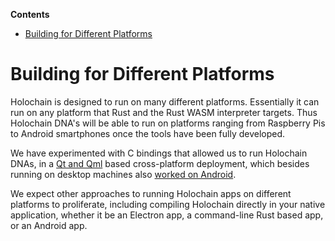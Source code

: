 <!-- START doctoc generated TOC please keep comment here to allow auto update -->
<!-- DON'T EDIT THIS SECTION, INSTEAD RE-RUN doctoc TO UPDATE -->
**Contents**

- [Building for Different Platforms](#building-for-different-platforms)

<!-- END doctoc generated TOC please keep comment here to allow auto update -->

# Building for Different Platforms

Holochain is designed to run on many different platforms.  Essentially it can run on any platform that Rust and the Rust WASM interpreter targets.  Thus Holochain DNA's will be able to run on platforms ranging from Raspberry Pis to Android smartphones once the tools have been fully developed.

We have experimented with C bindings that allowed us to run Holochain DNAs, in a [Qt and Qml](https://doc.qt.io/qt-5.11/qtqml-index.html) based cross-platform deployment, which besides running on desktop machines also [worked on Android](./building_for_android.md).

We expect other approaches to running Holochain apps on different platforms to proliferate, including compiling Holochain directly in your native application, whether it be an Electron app, a command-line Rust based app, or an Android app.
